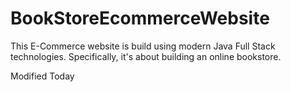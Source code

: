 # BookStoreEcommerceWebsite
 This E-Commerce website is build using modern Java Full Stack technologies. Specifically, it's about building an online bookstore.

 Modified Today